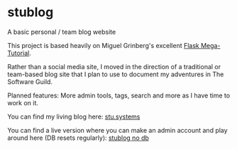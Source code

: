 # stublog
A basic personal / team blog website

This project is based heavily on Miguel Grinberg's excellent [Flask Mega-Tutorial](https://blog.miguelgrinberg.com/post/the-flask-mega-tutorial-part-i-hello-world).

Rather than a social media site, I moved in the direction of a traditional or team-based blog site that I plan to use to document my adventures in The Software Guild.

Planned features: More admin tools, tags, search and more as I have time to work on it.

You can find my living blog here: [stu.systems](http://www.stu.systems/)

You can find a live version where you can make an admin account and play around here (DB resets regularly): [stublog no db](https://stublog-no-db.herokuapp.com/)
